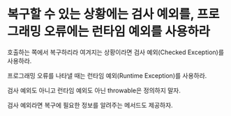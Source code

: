 # 복구할 수 있는 상황에는 검사 예외를, 프로그래밍 오류에는 런타임 예외를 사용하라

호출하는 쪽에서 복구하리라 여겨지는 상황이라면 검사 예외(Checked Exception)를 사용하라.

프로그래밍 오류를 나타낼 때는 런타임 예외(Runtime Exception)를 사용하라.

검사 예외도 아니고 런타임 예외도 아닌 throwable은 정의하지 말자.

검사 예외라면 복구에 필요한 정보를 알려주는 메서드도 제공하자.